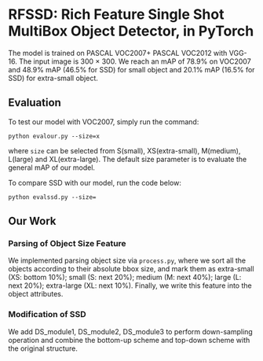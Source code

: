 # RFSSD: Rich Feature Single Shot MultiBox Object Detector, in PyTorch
The model is trained on PASCAL VOC2007+ PASCAL VOC2012 with VGG-16. The input image is 300 $\times$ 300. We reach an mAP of 78.9% on VOC2007 and 48.9% mAP (46.5% for SSD) for small object and 20.1% mAP (16.5% for SSD) for extra-small object.


## Evaluation
To test our model with VOC2007, simply run the command:

```shell
python evalour.py --size=x
```
where ```size``` can be selected from S(small), XS(extra-small), M(medium), L(large) and XL(extra-large). The default size parameter is to evaluate the general mAP of our model.

To compare SSD with our model, run the code below:

```shell
python evalssd.py --size=
```

## Our Work

### Parsing of Object Size Feature
We implemented parsing object size via ```process.py```, where we sort all the objects according to their absolute bbox size, and mark them as extra-small (XS: bottom 10%); small (S: next 20%);
medium (M: next 40%); large (L: next 20%); extra-large (XL: next 10%). Finally, we write this feature into the object attributes.

### Modification of SSD
We add DS_module1, DS_module2, DS_module3 to perform down-sampling operation and combine the bottom-up scheme and top-down scheme with the original structure.

